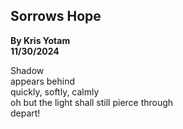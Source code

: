 ## Sorrows Hope
**By Kris Yotam**  
**11/30/2024**

Shadow  
appears behind  
quickly, softly, calmly  
oh but the light shall still pierce through  
depart!  
